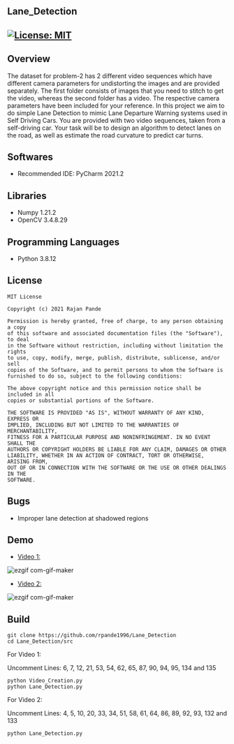 ## Lane_Detection
[![License: MIT](https://img.shields.io/badge/License-MIT-green.svg)](https://opensource.org/licenses/MIT)
---

## Overview

The dataset for problem-2 has 2 different video sequences which have different camera parameters for undistorting the images and are
provided separately. The first folder consists of images that you need to stitch to get the video, whereas the second folder has
a video. The respective camera parameters have been included for your reference.
In this project we aim to do simple Lane Detection to mimic Lane Departure Warning systems used in Self Driving Cars. You are
provided with two video sequences, taken from a self-driving car. Your task will be to design an algorithm to detect lanes on the
road, as well as estimate the road curvature to predict car turns.

## Softwares

* Recommended IDE: PyCharm 2021.2

## Libraries

* Numpy 1.21.2
* OpenCV 3.4.8.29

## Programming Languages

* Python 3.8.12

## License 

```
MIT License

Copyright (c) 2021 Rajan Pande

Permission is hereby granted, free of charge, to any person obtaining a copy
of this software and associated documentation files (the "Software"), to deal
in the Software without restriction, including without limitation the rights
to use, copy, modify, merge, publish, distribute, sublicense, and/or sell
copies of the Software, and to permit persons to whom the Software is
furnished to do so, subject to the following conditions:

The above copyright notice and this permission notice shall be included in all
copies or substantial portions of the Software.

THE SOFTWARE IS PROVIDED "AS IS", WITHOUT WARRANTY OF ANY KIND, EXPRESS OR
IMPLIED, INCLUDING BUT NOT LIMITED TO THE WARRANTIES OF MERCHANTABILITY,
FITNESS FOR A PARTICULAR PURPOSE AND NONINFRINGEMENT. IN NO EVENT SHALL THE
AUTHORS OR COPYRIGHT HOLDERS BE LIABLE FOR ANY CLAIM, DAMAGES OR OTHER
LIABILITY, WHETHER IN AN ACTION OF CONTRACT, TORT OR OTHERWISE, ARISING FROM,
OUT OF OR IN CONNECTION WITH THE SOFTWARE OR THE USE OR OTHER DEALINGS IN THE 
SOFTWARE.
```
## Bugs

* Improper lane detection at shadowed regions

## Demo

- [Video 1:](https://youtu.be/v1_M-7o2NDo)

![ezgif com-gif-maker](https://github.com/rpande1996/Lane_Detection/blob/main/media/gif/video1.gif)

- [Video 2:](https://youtu.be/S2twHfM-lGk)

![ezgif com-gif-maker](https://github.com/rpande1996/Lane_Detection/blob/main/media/gif/video2.gif)

## Build

```
git clone https://github.com/rpande1996/Lane_Detection
cd Lane_Detection/src
```

For Video 1:

Uncomment Lines: 6, 7, 12, 21, 53, 54, 62, 65, 87, 90, 94, 95, 134 and 135
```
python Video_Creation.py
python Lane_Detection.py
```

For Video 2:

Uncomment Lines: 4, 5, 10, 20, 33, 34, 51, 58, 61, 64, 86, 89, 92, 93, 132 and 133
```
python Lane_Detection.py
```
